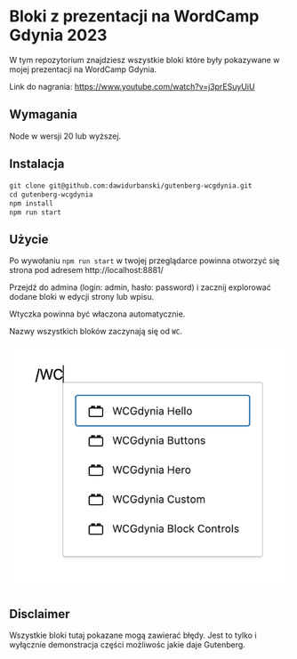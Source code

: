 # Bloki z prezentacji na WordCamp Gdynia 2023

W tym repozytorium znajdziesz wszystkie bloki które były pokazywane w mojej prezentacji na WordCamp Gdynia.

Link do nagrania: https://www.youtube.com/watch?v=j3prESuyUiU

## Wymagania

Node w wersji 20 lub wyższej.

## Instalacja

```
git clone git@github.com:dawidurbanski/gutenberg-wcgdynia.git
cd gutenberg-wcgdynia
npm install
npm run start
```

## Użycie

Po wywołaniu `npm run start` w twojej przeglądarce powinna otworzyć się strona pod adresem http://localhost:8881/

Przejdź do admina (login: admin, hasło: password) i zacznij explorować dodane bloki w edycji strony lub wpisu.

Wtyczka powinna być właczona automatycznie.

Nazwy wszystkich bloków zaczynają się od `WC`.

![Bloki](<CleanShot 2023-10-03 at 13.37.22@2x.png>)

## Disclaimer

Wszystkie bloki tutaj pokazane mogą zawierać błędy. Jest to tylko i wyłącznie demonstracja części możliwośc jakie daje Gutenberg.
